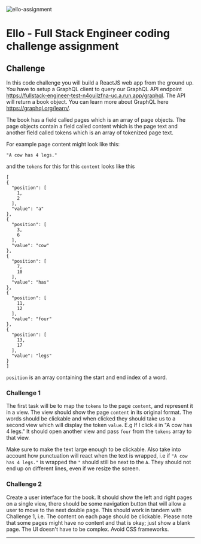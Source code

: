 ![ello-assignment](https://github.com/JayKay24/ElloAssignment/actions/workflows/ello.yaml/badge.svg)

# Ello - Full Stack Engineer coding challenge assignment

## Challenge

In this code challenge you will build a ReactJS web app from the ground up. You have to setup a GraphQL client to query our GraphQL API endpoint https://fullstack-engineer-test-n4ouilzfna-uc.a.run.app/graphql. The API will return a book object. You can learn more about GraphQL here https://graphql.org/learn/.

The book has a field called pages which is an array of page objects. The page objects contain a field called content which is the page text and another field called tokens which is an array of tokenized page text.

For example page content might look like this:

```
"A cow has 4 legs."
```

and the `tokens` for this for this `content` looks like this

```
[
{
  "position": [
    1,
    2
  ],
  "value": "a"
},
{
  "position": [
    3,
    6
  ],
  "value": "cow"
},
{
  "position": [
    7,
    10
  ],
  "value": "has"
},
{
  "position": [
    11,
    12
  ],
  "value": "four"
},
{
  "position": [
    13,
    17
  ],
  "value": "legs"
}
]
```

`position` is an array containing the start and end index of a word.

### Challenge 1

The first task will be to map the `tokens` to the page `content`, and represent it in a view. The view should show the page `content` in its original format. The words should be clickable and when clicked they should take us to a second view which will display the token `value`. E.g If I click `4` in "A cow has 4 legs." It should open another view and pass `four` from the `tokens` array to that view.

Make sure to make the text large enough to be clickable. Also take into account how punctuation will react when the text is wrapped, i.e if `"A cow has 4 legs."` is wrapped the `"` should still be next to the `A`. They should not end up on different lines, even if we resize the screen.

### Challenge 2

Create a user interface for the book. It should show the left and right pages on a single view, there should be some navigation button that will allow a user to move to the next double page. This should work in tandem with Challenge 1, i.e. The content on each page should be clickable. Please note that some pages might have no content and that is okay; just show a blank page. The UI doesn't have to be complex. Avoid CSS frameworks.

---
